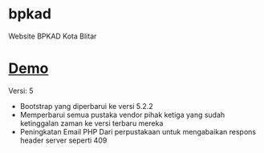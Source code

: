 # bpkad
 Website BPKAD Kota Blitar

 # <a href="https://onysu.github.io/bpkad/index.html" target="_blank">Demo</a>

Versi: 5
  - Bootstrap yang diperbarui ke versi 5.2.2
  - Memperbarui semua pustaka vendor pihak ketiga yang sudah ketinggalan zaman ke versi terbaru mereka
  - Peningkatan Email PHP Dari perpustakaan untuk mengabaikan respons header server seperti 409